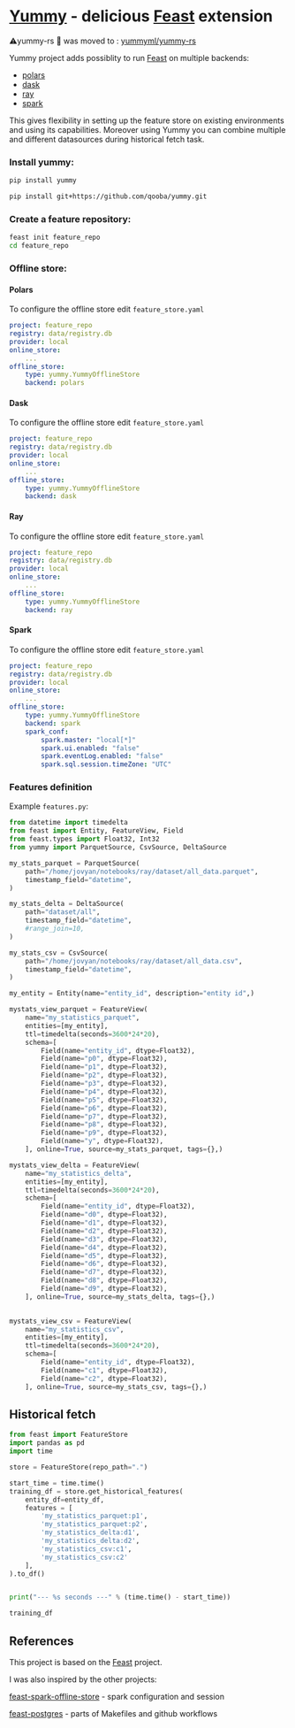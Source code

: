 # [Yummy](https://github.com/yummyml/yummy) - delicious [Feast](https://github.com/feast-dev/feast) extension

⚠️yummy-rs 🦀 was moved to : [yummyml/yummy-rs](https://github.com/yummyml/yummy-rs)

Yummy project adds possiblity to run [Feast](https://github.com/feast-dev/feast) on multiple backends:
* [polars](https://github.com/pola-rs/polars)
* [dask](https://github.com/dask/dask)
* [ray](https://github.com/ray-project/ray)
* [spark](https://github.com/apache/spark)

This gives flexibility in setting up the feature store on existing environments and using its capabilities.
Moreover using Yummy you can combine multiple and different datasources during historical fetch task.

### Install yummy:

```bash
pip install yummy
```

```bash
pip install git+https://github.com/qooba/yummy.git
```

### Create a feature repository:
```bash
feast init feature_repo
cd feature_repo
```

### Offline store:

#### Polars

To configure the offline store edit `feature_store.yaml`
```yaml
project: feature_repo
registry: data/registry.db
provider: local
online_store:
    ...
offline_store:
    type: yummy.YummyOfflineStore
    backend: polars
```

#### Dask

To configure the offline store edit `feature_store.yaml`
```yaml
project: feature_repo
registry: data/registry.db
provider: local
online_store:
    ...
offline_store:
    type: yummy.YummyOfflineStore
    backend: dask
```

#### Ray

To configure the offline store edit `feature_store.yaml`
```yaml
project: feature_repo
registry: data/registry.db
provider: local
online_store:
    ...
offline_store:
    type: yummy.YummyOfflineStore
    backend: ray
```

#### Spark

To configure the offline store edit `feature_store.yaml`
```yaml
project: feature_repo
registry: data/registry.db
provider: local
online_store:
    ...
offline_store:
    type: yummy.YummyOfflineStore
    backend: spark
    spark_conf:
        spark.master: "local[*]"
        spark.ui.enabled: "false"
        spark.eventLog.enabled: "false"
        spark.sql.session.timeZone: "UTC"
```


### Features definition

Example `features.py`:
```python
from datetime import timedelta
from feast import Entity, FeatureView, Field
from feast.types import Float32, Int32
from yummy import ParquetSource, CsvSource, DeltaSource

my_stats_parquet = ParquetSource(
    path="/home/jovyan/notebooks/ray/dataset/all_data.parquet",
    timestamp_field="datetime",
)

my_stats_delta = DeltaSource(
    path="dataset/all",
    timestamp_field="datetime",
    #range_join=10,
)

my_stats_csv = CsvSource(
    path="/home/jovyan/notebooks/ray/dataset/all_data.csv",
    timestamp_field="datetime",
)

my_entity = Entity(name="entity_id", description="entity id",)

mystats_view_parquet = FeatureView(
    name="my_statistics_parquet",
    entities=[my_entity],
    ttl=timedelta(seconds=3600*24*20),
    schema=[
        Field(name="entity_id", dtype=Float32),
        Field(name="p0", dtype=Float32),
        Field(name="p1", dtype=Float32),
        Field(name="p2", dtype=Float32),
        Field(name="p3", dtype=Float32),
        Field(name="p4", dtype=Float32),
        Field(name="p5", dtype=Float32),
        Field(name="p6", dtype=Float32),
        Field(name="p7", dtype=Float32),
        Field(name="p8", dtype=Float32),
        Field(name="p9", dtype=Float32),
        Field(name="y", dtype=Float32),
    ], online=True, source=my_stats_parquet, tags={},)

mystats_view_delta = FeatureView(
    name="my_statistics_delta",
    entities=[my_entity],
    ttl=timedelta(seconds=3600*24*20),
    schema=[
        Field(name="entity_id", dtype=Float32),
        Field(name="d0", dtype=Float32),
        Field(name="d1", dtype=Float32),
        Field(name="d2", dtype=Float32),
        Field(name="d3", dtype=Float32),
        Field(name="d4", dtype=Float32),
        Field(name="d5", dtype=Float32),
        Field(name="d6", dtype=Float32),
        Field(name="d7", dtype=Float32),
        Field(name="d8", dtype=Float32),
        Field(name="d9", dtype=Float32),
    ], online=True, source=my_stats_delta, tags={},)

    
mystats_view_csv = FeatureView(
    name="my_statistics_csv",
    entities=[my_entity],
    ttl=timedelta(seconds=3600*24*20),
    schema=[
        Field(name="entity_id", dtype=Float32),
        Field(name="c1", dtype=Float32),
        Field(name="c2", dtype=Float32),
    ], online=True, source=my_stats_csv, tags={},)
```


## Historical fetch

```python
from feast import FeatureStore
import pandas as pd
import time

store = FeatureStore(repo_path=".")

start_time = time.time()
training_df = store.get_historical_features(
    entity_df=entity_df, 
    features = [
        'my_statistics_parquet:p1',
        'my_statistics_parquet:p2',
        'my_statistics_delta:d1',
        'my_statistics_delta:d2',
        'my_statistics_csv:c1',
        'my_statistics_csv:c2'
    ],
).to_df()


print("--- %s seconds ---" % (time.time() - start_time))

training_df
```


## References

This project is based on the [Feast](https://github.com/feast-dev) project.

I was also inspired by the other projects:

[feast-spark-offline-store](https://github.com/Adyen/feast-spark-offline-store/) - spark configuration and session

[feast-postgres](https://github.com/nossrannug/feast-postgres) - parts of Makefiles and github workflows

